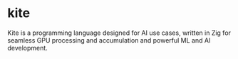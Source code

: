 # kite
Kite is a programming language designed for AI use cases, written in Zig for seamless GPU processing and accumulation and powerful ML and AI development.
